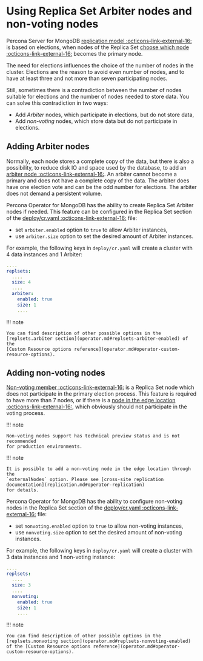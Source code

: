 # Using Replica Set Arbiter nodes and non-voting nodes

Percona Server for MongoDB [replication model  :octicons-link-external-16:](https://www.percona.com/blog/2018/05/17/mongodb-replica-set-transport-encryption-part-1/)
is based on elections, when nodes of the Replica Set [choose which node  :octicons-link-external-16:](https://docs.mongodb.com/manual/core/replica-set-elections/#replica-set-elections)
becomes the primary node.

The need for elections influences the choice of the number of nodes in the cluster.
Elections are the reason to avoid even number of nodes, and to have at least
three and not more than seven participating nodes.

Still, sometimes there is a contradiction between the number of nodes suitable for
elections and the number of nodes needed to store data. You can solve this
contradiction in two ways:

* Add *Arbiter* nodes, which participate in elections, but do not store data,
* Add *non-voting* nodes, which store data but do not participate in elections.

## Adding Arbiter nodes

Normally, each node stores a complete copy of the data,
but there is also a possibility, to reduce disk IO and space used by the
database, to add an [arbiter node  :octicons-link-external-16:](https://docs.mongodb.com/manual/core/replica-set-arbiter/).
An arbiter cannot become a primary and does not have a complete copy of the
data. The arbiter does have one election vote and can be the odd number for
elections. The arbiter does not demand a persistent volume.

Percona Operator for MongoDB has the ability to create Replica Set Arbiter nodes
if needed. This feature can be configured in the Replica Set section of the
[deploy/cr.yaml  :octicons-link-external-16:](https://github.com/percona/percona-server-mongodb-operator/blob/main/deploy/cr.yaml)
file:

* set `arbiter.enabled` option to `true` to allow Arbiter instances,
* use `arbiter.size` option to set the desired amount of Arbiter instances.

For example, the following keys in `deploy/cr.yaml` will create a cluster
with 4 data instances and 1 Arbiter:

```yaml
....
replsets:
  ....
  size: 4
  ....
  arbiter:
    enabled: true
    size: 1
    ....
```

!!! note

    You can find description of other possible options in the
    [replsets.arbiter section](operator.md#replsets-arbiter-enabled) of the
    [Custom Resource options reference](operator.md#operator-custom-resource-options).

## Adding non-voting nodes

[Non-voting member  :octicons-link-external-16:](https://docs.mongodb.com/manual/tutorial/configure-a-non-voting-replica-set-member/)
is a Replica Set node which does not participate in the primary election
process. This feature is required to have more than 7 nodes, or if there is a
[node in the edge location  :octicons-link-external-16:](https://en.wikipedia.org/wiki/Edge_computing), which
obviously should not participate in the voting process.

!!! note

    Non-voting nodes support has technical preview status and is not recommended
    for production environments.

!!! note

    It is possible to add a non-voting node in the edge location through the
    `externalNodes` option. Please see [cross-site replication documentation](replication.md#operator-replication)
    for details.

Percona Operator for MongoDB has the ability to configure non-voting nodes in
the Replica Set section of the [deploy/cr.yaml  :octicons-link-external-16:](https://github.com/percona/percona-server-mongodb-operator/blob/main/deploy/cr.yaml)
file:

* set `nonvoting.enabled` option to `true` to allow non-voting instances,
* use `nonvoting.size` option to set the desired amount of non-voting instances.

For example, the following keys in `deploy/cr.yaml` will create a cluster with
3 data instances and 1 non-voting instance:

```yaml
....
replsets:
  ....
  size: 3
  ....
  nonvoting:
    enabled: true
    size: 1
    ....
```

!!! note

    You can find description of other possible options in the [replsets.nonvoting section](operator.md#replsets-nonvoting-enabled)
    of the [Custom Resource options reference](operator.md#operator-custom-resource-options).

